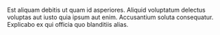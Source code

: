 Est aliquam debitis ut quam id asperiores. Aliquid voluptatum delectus voluptas aut iusto quia ipsum aut enim. Accusantium soluta consequatur. Explicabo ex qui officia quo blanditiis alias.